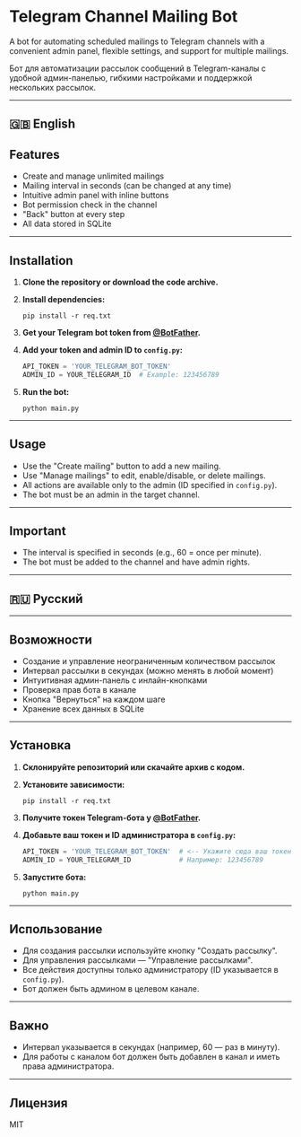 # Telegram Channel Mailing Bot

A bot for automating scheduled mailings to Telegram channels with a convenient admin panel, flexible settings, and support for multiple mailings.

Бот для автоматизации рассылок сообщений в Telegram-каналы с удобной админ-панелью, гибкими настройками и поддержкой нескольких рассылок.

---

## 🇬🇧 English

## Features

- Create and manage unlimited mailings
- Mailing interval in seconds (can be changed at any time)
- Intuitive admin panel with inline buttons
- Bot permission check in the channel
- "Back" button at every step
- All data stored in SQLite

---

## Installation

1. **Clone the repository or download the code archive.**

2. **Install dependencies:**
   ```
   pip install -r req.txt
   ```

3. **Get your Telegram bot token from [@BotFather](https://t.me/BotFather).**

4. **Add your token and admin ID to `config.py`:**
   ```python
   API_TOKEN = 'YOUR_TELEGRAM_BOT_TOKEN'
   ADMIN_ID = YOUR_TELEGRAM_ID  # Example: 123456789
   ```

5. **Run the bot:**
   ```
   python main.py
   ```

---

## Usage

- Use the "Create mailing" button to add a new mailing.
- Use "Manage mailings" to edit, enable/disable, or delete mailings.
- All actions are available only to the admin (ID specified in `config.py`).
- The bot must be an admin in the target channel.

---

## Important

- The interval is specified in seconds (e.g., 60 = once per minute).
- The bot must be added to the channel and have admin rights.

---

## 🇷🇺 Русский

---

## Возможности

- Создание и управление неограниченным количеством рассылок
- Интервал рассылки в секундах (можно менять в любой момент)
- Интуитивная админ-панель с инлайн-кнопками
- Проверка прав бота в канале
- Кнопка "Вернуться" на каждом шаге
- Хранение всех данных в SQLite

---

## Установка

1. **Склонируйте репозиторий или скачайте архив с кодом.**

2. **Установите зависимости:**
   ```
   pip install -r req.txt
   ```

3. **Получите токен Telegram-бота у [@BotFather](https://t.me/BotFather).**

4. **Добавьте ваш токен и ID администратора в `config.py`:**
   ```python
   API_TOKEN = 'YOUR_TELEGRAM_BOT_TOKEN'  # <-- Укажите сюда ваш токен.
   ADMIN_ID = YOUR_TELEGRAM_ID            # Например: 123456789
   ```

5. **Запустите бота:**
   ```
   python main.py
   ```

---

## Использование

- Для создания рассылки используйте кнопку "Создать рассылку".
- Для управления рассылками — "Управление рассылками".
- Все действия доступны только администратору (ID указывается в `config.py`).
- Бот должен быть админом в целевом канале.

---

## Важно

- Интервал указывается в секундах (например, 60 — раз в минуту).
- Для работы с каналом бот должен быть добавлен в канал и иметь права администратора.

---

## Лицензия

MIT
